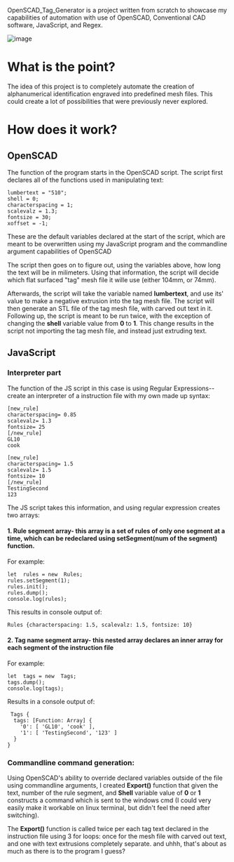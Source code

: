 
OpenSCAD_Tag_Generator is a project written from scratch to showcase my capabilities of automation with use of OpenSCAD, Conventional CAD software, JavaScript, and Regex.

![image](https://user-images.githubusercontent.com/23152510/177714079-c328457a-4d9c-44cd-9543-13c583cbb3b0.png)

# What is the point?
The idea of this project is to completely automate the creation of alphanumerical identification engraved into predefined mesh files. This could create a lot of possibilities that were previously never explored.

# How does it work?
## OpenSCAD
The function of the program starts in the OpenSCAD script.
The script first declares all of the functions used in manipulating text:

    lumbertext = "510";
    shell = 0;
    characterspacing = 1;
    scalevalz = 1.3;
    fontsize = 30;
    xoffset = -1;
  These are the default variables declared at the start of the script, which are meant to be overwritten using my JavaScript program and the commandline argument capabilities of OpenSCAD
  
  The script then goes on to figure out, using the variables above, how long the text will be in milimeters. Using that information, the script will decide which flat surfaced "tag" mesh file it wille use (either 104mm, or 74mm).

Afterwards, the script will take the variable named **lumbertext**, and use its' value to make a negative extrusion into the tag mesh file. The script will then generate an STL file of the tag mesh file, with carved out text in it.
Following up, the script is meant to be run twice, with the exception of changing the **shell** variable value from **0** to **1**. This change results in the script not importing the tag mesh file, and instead just extruding text.

## JavaScript

### Interpreter part
The function of the JS script in this case is using Regular Expressions-- create an interpreter of a instruction file with my own made up syntax:

    [new_rule]
    characterspacing= 0.85
    scalevalz= 1.3
    fontsize= 25
    [/new_rule]
    GL10
    cook
    
    [new_rule]
    characterspacing= 1.5
    scalevalz= 1.5
    fontsize= 10
    [/new_rule]
    TestingSecond
    123

The JS script takes this information, and using regular expression creates two arrays:

 #### 1. Rule segment array- this array is a set of rules of only one segment at a time, which can be redeclared using setSegment(num of the segment) function.
 
For example:

    let  rules = new  Rules;
    rules.setSegment(1);
    rules.init();
    rules.dump();
    console.log(rules);
    
 This results in console output of:
 
    Rules {characterspacing: 1.5, scalevalz: 1.5, fontsize: 10}



 #### 2. Tag name segment array- this  nested array declares an inner array for each segment of the instruction file
 
 For example:

    let  tags = new  Tags;
    tags.dump();
    console.log(tags);
   Results in a console output of:
   

     Tags {
      tags: [Function: Array] {
        '0': [ 'GL10', 'cook' ],
        '1': [ 'TestingSecond', '123' ]
      }
    }

### Commandline command generation:
Using OpenSCAD's ability to override declared variables outside of the file using commandline arguments, I created **Export()** function that given the text, number of the rule segment, and **Shell** variable value of **0** or **1** constructs a command which is sent to the windows cmd (I could very easily make it workable on linux terminal, but didn't feel the need after switching).

The **Export()** function is called twice per each tag text declared in the instruction file using 3 for loops: once for the mesh file with carved out text, and one with text extrusions completely separate. and uhhh, that's about as much as there is to the program I guess?
